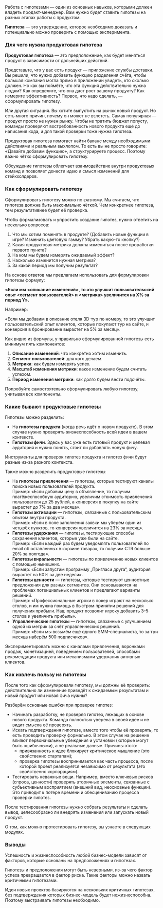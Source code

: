 
Работа с гипотезами — один из основных навыков, которыми должен владеть продакт-менеджер. Вам нужно будет ставить гипотезы на разных этапах работы с продуктом. 

**Гипотеза** — это утверждение, которое необходимо доказать и потенциально можно проверить с помощью эксперимента.

### Для чего нужна продуктовая гипотеза

**Продуктовая гипотеза** — это предположение, как будет меняться продукт в зависимости от дальнейших действий. 

Представьте, что у вас есть продукт — приложение службы доставки. Вы решили, что нужно добавить функцию разделения счёта, чтобы большая компания могла прямо в приложении увидеть, кто сколько должен. Но как вы поймёте, что эта функция действительно нужна людям? Как определите, что она даст рост вашему продукту? Как измерите эффективность? Первое, что надо сделать, — сформулировать гипотезу. 

Или другая ситуация. Вы хотите выпустить на рынок новый продукт. Но есть много причин, почему он может не взлететь. Самая популярная — продукт просто не нужен рынку. Чтобы не тратить бюджет попусту, команды проверяют востребованность нового продукта ещё до написания кода, и для такой проверки тоже нужна гипотеза. 

Продуктовая гипотеза помогает найти баланс между необходимыми действиями и реальным выхлопом. То есть вы не просто говорите: «Давайте добавим функцию», а структурируете процесс. Поэтому важно чётко сформулировать гипотезу. 

Обсуждение гипотезы облегчает взаимодействие внутри продуктовых команд и позволяет донести идею и смысл изменений для стейкхолдеров.

### Как сформулировать гипотезу

Сформулировать гипотезу можно по-разному. Мы считаем, что гипотеза должна быть максимально чёткой. Чем конкретнее гипотеза, тем результативнее будет её проверка. 

Чтобы формализовать и упростить создание гипотез, нужно ответить на несколько вопросов: 

1. Что мы хотим поменять в продукте? (Добавить новые функции в игре? Изменить цветовую гамму? Убрать какую-то кнопку?)
2. Какая продуктовая метрика должна измениться после проработки первого пункта? 
3. На ком мы будем измерять ожидаемый эффект?
4. Насколько изменится нужная метрика?
5. За какой период мы получим результат?

На основе ответов мы предлагаем использовать для формулировки гипотезы формулу: 

**«Если мы <описание изменений>, то это улучшит пользовательский опыт <сегмент пользователей> и <метрика> увеличится на X% за период Y».**

Например:

«Если мы добавим в описание отеля 3D-тур по номеру, то это улучшит пользовательский опыт клиентов, которые покупают тур на сайте, и конверсия в бронирование вырастет на 5% за месяц».

Как видно из формулы, у правильно сформулированной гипотезы есть минимум пять компонентов: 

1. **Описание изменений**: что конкретно хотим изменить. 
2. **Сегмент пользователей**: для кого делаем.
3. **Метрика**: как будем измерять успех.
4. **Масштаб изменения метрики**: какое изменение будем считать успехом.
5. **Период изменения метрики**: как долго будем вести подсчёты.

Попробуйте самостоятельно сформулировать любую гипотезу, учитывая все компоненты.

### Какие бывают продуктовые гипотезы

Гипотезы можно разделить:

- На **гипотезы продукта** (когда речь идёт о новом продукте). В этом случае нужно проверять жизнеспособность всей идеи в вашем контексте.
- **Гипотезы фичи**. Здесь у вас уже есть готовый продукт и целевая аудитория и нужно понять, стоит ли добавлять новую фичу.

Инструменты для проверок гипотез продукта и гипотез фичи будут разные из-за разного контекста. 

Также можно разделить продуктовые гипотезы: 

- На **гипотезы привлечения** — гипотезы, которые тестируют каналы поиска новых пользователей продукта.   
    Пример: «Если добавим цену в объявление, то получим платёжеспособную аудиторию, увеличим стоимость привлечения пользователя до 25 рублей, а конверсия в покупку на сайте вырастет до 7% за два месяца».
- **Гипотезы активации** — гипотезы, связанные с пользовательским опытом внутри продукта.   
    Пример: «Если в поле заполнения заявки мы уберём один из четырёх пунктов, то конверсия увеличится на 23% за месяц».
- **Гипотезы удержания** — гипотезы, тестирующие способы сохранения клиентов, которые уже были на сайте.   
    Пример: «Если каждый раз будем уведомлять пользователей по email об оставленных в корзине товарах, то получим CTR больше 20% за полгода». 
- **Гипотезы виральности** — гипотезы по привлечению новых клиентов с помощью нынешних.   
    Пример: «Если запустим программу „Пригласи друга“, аудитория вырастет на 60% за две недели». 
- **Гипотезы ценности** — гипотезы, которые тестируют ценностные предложения для разных сегментов. Они основываются на проблемах потенциальных клиентов и предлагают варианты решений.  
    Пример: «Профессиональные игроки в покер играют на несколько столов, и им нужна помощь в быстром принятии решений для получения прибыли. Наш продукт позволит игроку добавить 3–5 столов и увеличить прибыль».
- **Управленческие гипотезы** — гипотезы, связанные с улучшением одной из метрик за счёт управленческих решений.   
    Пример: «Если мы возьмём ещё одного SMM-специалиста, то за три месяца наберём 500 подписчиков».

Экспериментировать можно с каналами привлечения, воронками продаж, монетизацией, поведением пользователей, способами рекомендации продукта или механизмами удержания активных клиентов.

### Как извлечь пользу из гипотезы

После того как сформулировали гипотезу, мы должны её проверить: действительно ли изменение приведёт к ожидаемым результатам и новый продукт или новая фича нужны? 

Разберём основные ошибки при проверке гипотез: 

- Начинать разработку, не проверяя гипотез, лежащих в основе нового продукта. Команда полностью уверена в своей идее и не видит смысла её проверять. 
- Искать подтверждения гипотезе, вместо того чтобы её проверять, то есть проводить проверку формально. В этом случае на решение влияют первоначальные убеждения и установки (которые могут быть ошибочными), а не реальные данные. Причины этого: 
    - привязанность к идее блокирует критическое мышление (это свойственно стартапам);
    - проверка гипотезы воспринимается как часть процесса, после которой проект реализуется независимо от результата (это свойственно корпорациям).
- Тестировать неважные вещи. Например, вместо ключевых рисков (спроса, ценности) проверять вторичные элементы, связанные с субъективным восприятием (внешний вид, неосновные функции). Это приводит к потере времени и обесцениванию процесса проверки гипотез. 

После тестирования гипотезы нужно собрать результаты и сделать вывод, целесообразно ли внедрять изменения или запускать новый продукт. 

О том, как можно протестировать гипотезу, вы узнаете в следующих модулях.

### Выводы

Успешность и жизнеспособность любой бизнес-модели зависят от факторов, которые основаны на предположениях и гипотезах. 

Гипотезы и предположения могут быть неверными, из-за чего фактор успеха превращается в фактор риска. Такие факторы можно назвать критичными гипотезами. 

Идеи новых проектов базируются на нескольких критичных гипотезах, без подтверждения которых бизнес-модель будет нежизнеспособна. Поэтому выстраивать гипотезы необходимо.